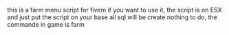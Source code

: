 this is a farm menu script for fivem if you want to use it, the script is on ESX and just put the script on your base all sql will be create nothing to do, the commande in game is farm 
